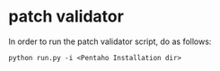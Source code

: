 # patch validator

In order to run the patch validator script, do as follows:

```shell
python run.py -i <Pentaho Installation dir>
```
